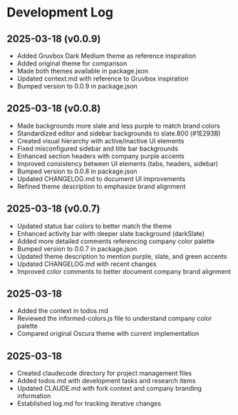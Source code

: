 # Development Log

## 2025-03-18 (v0.0.9)
- Added Gruvbox Dark Medium theme as reference inspiration
- Added original theme for comparison
- Made both themes available in package.json
- Updated context.md with reference to Gruvbox inspiration
- Bumped version to 0.0.9 in package.json

## 2025-03-18 (v0.0.8)
- Made backgrounds more slate and less purple to match brand colors
- Standardized editor and sidebar backgrounds to slate.800 (#1E293B)
- Created visual hierarchy with active/inactive UI elements
- Fixed misconfigured sidebar and title bar backgrounds
- Enhanced section headers with company purple accents
- Improved consistency between UI elements (tabs, headers, sidebar)
- Bumped version to 0.0.8 in package.json
- Updated CHANGELOG.md to document UI improvements
- Refined theme description to emphasize brand alignment

## 2025-03-18 (v0.0.7)
- Updated status bar colors to better match the theme
- Enhanced activity bar with deeper slate background (darkSlate)
- Added more detailed comments referencing company color palette
- Bumped version to 0.0.7 in package.json
- Updated theme description to mention purple, slate, and green accents
- Updated CHANGELOG.md with recent changes
- Improved color comments to better document company brand alignment

## 2025-03-18
- Added the context in todos.md
- Reviewed the informed-colors.js file to understand company color palette
- Compared original Oscura theme with current implementation

## 2025-03-18
- Created claudecode directory for project management files
- Added todos.md with development tasks and research items
- Updated CLAUDE.md with fork context and company branding information
- Established log.md for tracking iterative changes